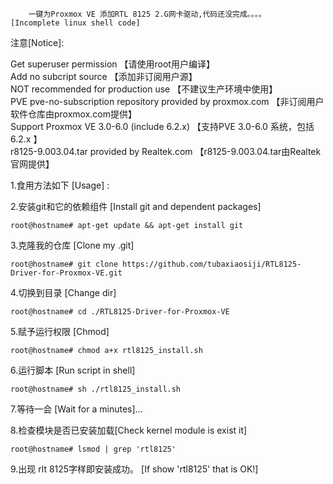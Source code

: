 
        一键为Proxmox VE 添加RTL 8125 2.G网卡驱动,代码还没完成。。。。       [Incomplete linux shell code]          
   
注意[Notice]:           
              
Get superuser permission 【请使用root用户编译】                   
Add no subcript source 【添加非订阅用户源】     
NOT recommended for production use 【不建议生产环境中使用】                  
PVE pve-no-subscription repository provided by proxmox.com 【非订阅用户软件仓库由proxmox.com提供】   
Support Proxmox VE 3.0-6.0 (include 6.2.x) 【支持PVE 3.0-6.0 系统，包括6.2.x 】     	
r8125-9.003.04.tar provided by Realtek.com 【r8125-9.003.04.tar由Realtek官网提供】
			
1.食用方法如下 [Usage] :  
		

2.安装git和它的依赖组件  [Install git and dependent packages] 

	root@hostname# apt-get update && apt-get install git  

3.克隆我的仓库  [Clone my .git]

	root@hostname# git clone https://github.com/tubaxiaosiji/RTL8125-Driver-for-Proxmox-VE.git  

4.切换到目录	  [Change dir]   

	root@hostname# cd ./RTL8125-Driver-for-Proxmox-VE  

5.赋予运行权限   [Chmod]   

	root@hostname# chmod a+x rtl8125_install.sh  

6.运行脚本    [Run script in shell]   

	root@hostname# sh ./rtl8125_install.sh  

7.等待一会      [Wait for a minutes]...  



8.检查模块是否已安装加载[Check kernel module is exist it]   

	root@hostname# lsmod | grep 'rtl8125'   
	

9.出现 rlt 8125字样即安装成功。  [If show 'rtl8125' that is OK!]
